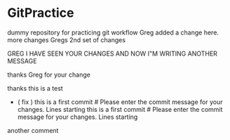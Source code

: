 # GitPractice
dummy repository for practicing git workflow
Greg added a change here.
more changes
Gregs 2nd set of changes


GREG I HAVE SEEN YOUR CHANGES AND NOW I"M WRITING ANOTHER MESSAGE

thanks Greg for your change


thanks this is a test
 - ( fix )  this is a first commit                                                                            # Please enter the commit message for your changes. Lines starting
 this is a first commit                                                                            # Please enter the commit message for your changes. Lines starting

another comment
